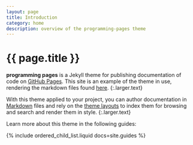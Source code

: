 ```yaml
---
layout: page
title: Introduction
category: home
description: overview of the programming-pages theme
---
```


# {{ page.title }}

**programming pages** is a Jekyll theme for publishing documentation of code on [GitHub Pages]. This site is an example of the theme in use, rendering the markdown files found [here][site-docs].
{:.larger.text}

With this theme applied to your project, you can author documentation in [Markdown] files and rely on the [theme layouts] to index them for browsing and search and render them in style.
{:.larger.text}

Learn more about this theme in the following guides:

{% include ordered_child_list.liquid docs=site.guides %}


[GitHub Pages]: https://pages.github.com/ "Websites for you and your projects"
[Markdown]: {{site.baseurl}}/examples/sampler/#/examples/ "Samples of the markdown supported by lsdoc and GitHub Pages"
[site-docs]: https://github.com/pixeldroid/programming-pages/tree/master/docs "Source files for programming pages documentation"
[theme layouts]: {{site.baseurl}}/layout_api/overview/#/layout_api/ "progamming pages provides extensible page layouts for documentation pages and examples"